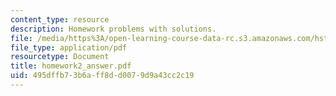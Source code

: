 ```yaml
---
content_type: resource
description: Homework problems with solutions.
file: /media/https%3A/open-learning-course-data-rc.s3.amazonaws.com/hst-035-principle-and-practice-of-human-pathology-spring-2003/495dffb73b6aff8dd0079d9a43cc2c19_homework2_answer.pdf
file_type: application/pdf
resourcetype: Document
title: homework2_answer.pdf
uid: 495dffb7-3b6a-ff8d-d007-9d9a43cc2c19
---
```

